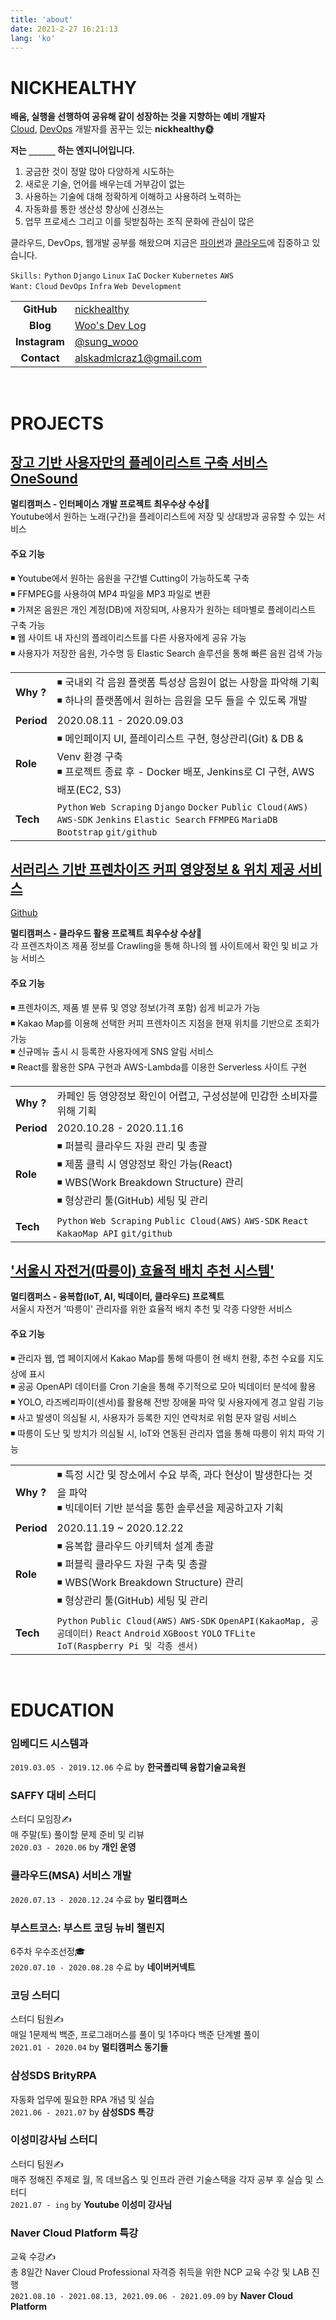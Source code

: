 ```yaml
---
title: 'about'
date: 2021-2-27 16:21:13
lang: 'ko'
---
```


# NICKHEALTHY

**배움, 실행을 선행하여 공유해 같이 성장하는 것을 지향하는 예비 개발자**  
<u>Cloud</u>, <u>DevOps</u> 개발자를 꿈꾸는 있는 **nickhealthy🌞**

**저는 `______` 하는 엔지니어입니다.**

1. 궁금한 것이 정말 많아 다양하게 시도하는
2. 새로운 기술, 언어를 배우는데 거부감이 없는
3. 사용하는 기술에 대해 정확하게 이해하고 사용하려 노력하는
4. 자동화를 통한 생산성 향상에 신경쓰는
5. 업무 프로세스 그리고 이를 뒷받침하는 조직 문화에 관심이 많은

클라우드, DevOps, 웹개발 공부를 해왔으며 지금은 <u>파이썬</u>과 <u>클라우드</u>에 집중하고 있습니다.

`Skills:` `Python` `Django` `Linux` `IaC` `Docker` `Kubernetes` `AWS`  
`Want:` `Cloud` `DevOps` `Infra` `Web Development`

|               |                                                    |
| :-----------: | -------------------------------------------------- |
|  **GitHub**   | [nickhealthy](https://github.com/nickhealthy)      |
|   **Blog**    | [Woo's Dev Log](https://nickhealthy.github.io/)    |
| **Instagram** | [@sung_wooo](https://www.instagram.com/sung_wooo/) |
|  **Contact**  | alskadmlcraz1@gmail.com                            |

<br />

# PROJECTS

## [장고 기반 사용자만의 플레이리스트 구축 서비스 OneSound](https://github.com/multicampus-cloud/django_playlist)

**멀티캠퍼스 - 인터페이스 개발 프로젝트 최우수상 수상🥇**  
Youtube에서 원하는 노래(구간)을 플레이리스트에 저장 및 상대방과 공유할 수 있는 서비스

#### 주요 기능

◾ Youtube에서 원하는 음원을 구간별 Cutting이 가능하도록 구축  
◾ FFMPEG를 사용하여 MP4 파일을 MP3 파일로 변환  
◾ 가져온 음원은 개인 계정(DB)에 저장되며, 사용자가 원하는 테마별로 플레이리스트 구축 가능  
◾ 웹 사이트 내 자신의 플레이리스트를 다른 사용자에게 공유 가능  
◾ 사용자가 저장한 음원, 가수명 등 Elastic Search 솔루션을 통해 빠른 음원 검색 가능

|            |                                                                                                                                                     |
| :--------- | --------------------------------------------------------------------------------------------------------------------------------------------------- |
| **Why ?**  | ◾ 국내외 각 음원 플랫폼 특성상 음원이 없는 사항을 파악해 기획<br/> ◾ 하나의 플랫폼에서 원하는 음원을 모두 들을 수 있도록 개발                     |
| **Period** | 2020.08.11 - 2020.09.03                                                                                                                             |
| **Role**   | ◾ 메인페이지 UI, 플레이리스트 구현, 형상관리(Git) & DB & Venv 환경 구축<br/>◾ 프로젝트 종료 후 - Docker 배포, Jenkins로 CI 구현, AWS배포(EC2, S3) |
| **Tech**   | `Python` `Web Scraping` `Django` `Docker` `Public Cloud(AWS)` `AWS-SDK` `Jenkins` `Elastic Search` `FFMPEG` `MariaDB` `Bootstrap` `git/github`      |

## [서러리스 기반 프렌차이즈 커피 영양정보 & 위치 제공 서비스](https://caca0.shop/)

[Github](https://github.com/multicampus-cloud2/Portfolio)

**멀티캠퍼스 - 클라우드 활용 프로젝트 최우수상 수상🥇**  
각 프렌즈차이즈 제품 정보를 Crawling을 통해 하나의 웹 사이트에서 확인 및 비교 가능 서비스

#### 주요 기능

◾ 프렌차이즈, 제품 별 분류 및 영양 정보(가격 포함) 쉽게 비교가 가능  
◾ Kakao Map를 이용해 선택한 커피 프렌차이즈 지점을 현재 위치를 기반으로 조회가 가능  
◾ 신규메뉴 출시 시 등록한 사용자에게 SNS 알림 서비스  
◾ React를 활용한 SPA 구현과 AWS-Lambda를 이용한 Serverless 사이트 구현

|            |                                                                                                                                                                   |
| :--------- | ----------------------------------------------------------------------------------------------------------------------------------------------------------------- |
| **Why ?**  | 카페인 등 영양정보 확인이 어렵고, 구성성분에 민감한 소비자를 위해 기획                                                                                            |
| **Period** | 2020.10.28 - 2020.11.16                                                                                                                                           |
| **Role**   | ◾ 퍼블릭 클라우드 자원 관리 및 총괄<br>◾ 제품 클릭 시 영양정보 확인 가능(React)<br>◾ WBS(Work Breakdown Structure) 관리<br>◾ 형상관리 툴(GitHub) 세팅 및 관리 |
| **Tech**   | `Python` `Web Scraping` `Public Cloud(AWS)` `AWS-SDK` `React` `KakaoMap API` `git/github`                                                                         |

## ['서울시 자전거(따릉이) 효율적 배치 추천 시스템'](https://github.com/multicampus-Convergence-Project)

**멀티캠퍼스 - 융복합(IoT, AI, 빅데이터, 클라우드) 프로젝트**  
서울시 자전거 '따릉이' 관리자를 위한 효율적 배치 추천 및 각종 다양한 서비스

#### 주요 기능

◾ 관리자 웹, 앱 페이지에서 Kakao Map를 통해 따릉이 현 배치 현황, 추천 수요를 지도 상에 표시  
◾ 공공 OpenAPI 데이터를 Cron 기술을 통해 주기적으로 모아 빅데이터 분석에 활용  
◾ YOLO, 라즈베리파이(센서)를 활용해 전방 장애물 파악 및 사용자에게 경고 알림 기능  
◾ 사고 발생이 의심될 시, 사용자가 등록한 지인 연락처로 위험 문자 알림 서비스  
◾ 따릉이 도난 및 방치가 의심될 시, IoT와 연동된 관리자 앱을 통해 따릉이 위치 파악 기능

|            |                                                                                                                                                               |
| :--------- | ------------------------------------------------------------------------------------------------------------------------------------------------------------- |
| **Why ?**  | ◾ 특정 시간 및 장소에서 수요 부족, 과다 현상이 발생한다는 것을 파악<br>◾ 빅데이터 기반 분석을 통한 솔루션을 제공하고자 기획                                 |
| **Period** | 2020.11.19 ~ 2020.12.22                                                                                                                                       |
| **Role**   | ◾ 융복합 클라우드 아키텍처 설계 총괄<br>◾ 퍼블릭 클라우드 자원 구축 및 총괄<br>◾ WBS(Work Breakdown Structure) 관리<br>◾ 형상관리 툴(GitHub) 세팅 및 관리 |
| **Tech**   | `Python` `Public Cloud(AWS)` `AWS-SDK` `OpenAPI(KakaoMap, 공공데이터)` `React` `Android` `XGBoost` `YOLO` `TFLite` `IoT(Raspberry Pi 및 각종 센서)`           |

<br />

# EDUCATION

### 임베디드 시스템과

`2019.03.05 - 2019.12.06` 수료 by **한국폴리텍 융합기술교육원**

### SAFFY 대비 스터디

스터디 모임장✍  
매 주말(토) 풀이할 문제 준비 및 리뷰  
`2020.03 - 2020.06` by **개인 운영**

### 클라우드(MSA) 서비스 개발

`2020.07.13 - 2020.12.24` 수료 by **멀티캠퍼스**

### 부스트코스: 부스트 코딩 뉴비 챌린지

6주차 우수조선정🎓  
`2020.07.10 - 2020.08.28` 수료 by **네이버커넥트**

### 코딩 스터디

스터디 팀원✍  
매일 1문제씩 백준, 프로그래머스를 풀이 및 1주마다 백준 단계별 풀이  
`2021.01 - 2020.04` by **멀티캠퍼스 동기들**

### 삼성SDS BrityRPA

자동화 업무에 필요한 RPA 개념 및 실습  
`2021.06 - 2021.07` by **삼성SDS 특강**

### 이성미강사님 스터디

스터디 팀원✍  
매주 정해진 주제로 월, 목 데브옵스 및 인프라 관련 기술스택을 각자 공부 후 실습 및 스터디  
`2021.07 - ing` by **Youtube 이성미 강사님**

### Naver Cloud Platform 특강

교육 수강✍  
총 8일간 Naver Cloud Professional 자격증 취득을 위한 NCP 교육 수강 및 LAB 진행  
`2021.08.10 - 2021.08.13, 2021.09.06 - 2021.09.09` by **Naver Cloud Platform**
